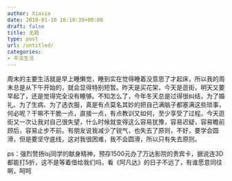 ```yaml
---
author: Xiaxia
date: 2010-01-10 16:10:39+00:00
draft: false
title: 无题
type: post
url: /untitled/
categories:
- 平淡生活
---
```




周末的主要生活就是早上睡懒觉，睡到实在觉得睡着没意思了才起床，所以我的周末总是从下午开始的，就会显得特别短暂。昨天是买花架，今天是逛街，明天又要早起了，还是觉得完全没有睡够。不知怎么了，今年冬天总是过得很纠结，为了婚礼、为了生病、为了选衣服，真是有点莫名其妙的把自己满脑子都塞满这些琐事，何必呢？干嘛不干脆一点，直接一点，有点教训又如何，至少享受了过程。今天逛街又一次让我对自己很失望，什么时候就变得这么容易犹豫，容易迟疑，容易瞻前顾后，容易止步不前。有朋友说我减少了锐气，也失去了原则，不好，要学会圆滑，但是要坚守底线，这对我很困难，我不会圆滑，所以只有失去原则。

ps：强烈赞扬lsj同学的献身精神，预存1500元办了万达影院的贵宾卡，据说连3D都能打5折，这不是等着借给我们吗，看《阿凡达》的日子不远了，有谁愿意同往啊，呵呵


